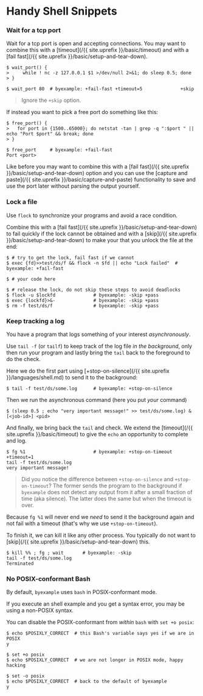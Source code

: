 # Handy Shell Snippets

### Wait for a tcp port

Wait for a tcp port is open and accepting connections.
You may want to combine this with a
[timeout](/{{ site.uprefix }}/basic/timeout) and with a
[fail fast](/{{ site.uprefix }}/basic/setup-and-tear-down).

```shell
$ wait_port() {
>     while ! nc -z 127.0.0.1 $1 >/dev/null 2>&1; do sleep 0.5; done
> }

$ wait_port 80  # byexample: +fail-fast +timeout=5              +skip
```

> Ignore the ``+skip`` option.

If instead you want to pick a free port do something like this:

```shell
$ free_port() {
>   for port in {1500..65000}; do netstat -tan | grep -q ":$port " || echo "Port $port" && break; done
> }

$ free_port     # byexample: +fail-fast
Port <port>
```

Like before you may want to combine this with a
[fail fast](/{{ site.uprefix }}/basic/setup-and-tear-down) option and you
can use the
[capture and paste](/{{ site.uprefix }}/basic/capture-and-paste) functionality
to save and use the port later without parsing the output yourself.

### Lock a file

Use ``flock`` to synchronize your programs and avoid a race condition.

Combine this with a
[fail fast](/{{ site.uprefix }}/basic/setup-and-tear-down) to fail quickly
if the lock cannot be obtained and with a
[skip](/{{ site.uprefix }}/basic/setup-and-tear-down) to make your that
you unlock the file at the end:

```shell
$ # try to get the lock, fail fast if we cannot
$ exec {fd}>>test/ds/f && flock -n $fd || echo "Lock failed"  # byexample: +fail-fast

$ # your code here

$ # release the lock, do not skip these steps to avoid deadlocks
$ flock -u $lockfd              # byexample: -skip +pass
$ exec {lockfd}>&-              # byexample: -skip +pass
$ rm -f test/ds/f               # byexample: -skip +pass
```

### Keep tracking a log

You have a program that logs something of your interest *asynchronously*.

Use ``tail -f`` (or ``tailf``) to keep track of
the log file *in the background*, only then run your program and
lastly bring the ``tail`` back to the foreground to do the check.

<!--
# create and wipe the log
$ > test/ds/some.log
-->

Here we do the first part using
[+stop-on-silence](/{{ site.uprefix }}/languages/shell.md) to send it
to the background:

```shell
$ tail -f test/ds/some.log      # byexample: +stop-on-silence
```

Then we run the asynchronous command (here you put *your* command)

```shell
$ (sleep 0.5 ; echo "very important message!" >> test/ds/some.log) &
[<job-id>] <pid>
```

And finally, we bring back the ``tail`` and check. We extend the
[timeout](/{{ site.uprefix }}/basic/timeout)
to give the ``echo`` an opportunity to complete and log.

```shell
$ fg %1                         # byexample: +stop-on-timeout +timeout=1
tail -f test/ds/some.log
very important message!
```

> Did you notice the difference between ``+stop-on-silence`` and
> ``+stop-on-timeout``? The former sends the program to the background
> if ``byexample`` does not detect any output from it after a small
> fraction of time (aka silence). The latter does the same but when
> the timeout is over.

Because ``fg %1`` will never end we *need* to
send it the background again and not fail with a timeout (that's why
we use `+stop-on-timeout`).

To finish it, we can kill it like any other process. You typically
do not want to [skip](/{{ site.uprefix }}/basic/setup-and-tear-down) this.

```shell
$ kill %% ; fg ; wait       # byexample: -skip
tail -f test/ds/some.log
Terminated
```

### No POSIX-conformant Bash

By default, `byexample` uses `bash` in POSIX-conformant mode.

If you execute an shell example and you get a syntax error, you may be
using a non-POSIX syntax.

You can disable the POSIX-conformant from *within* `bash` with `set
+o posix`:

```shell
$ echo $POSIXLY_CORRECT  # this Bash's variable says yes if we are in POSIX
y

$ set +o posix
$ echo $POSIXLY_CORRECT  # we are not longer in POSIX mode, happy hacking

$ set -o posix
$ echo $POSIXLY_CORRECT  # back to the default of byexample
y
```

<!--
$ set -o posix           # byexample: +pass -skip
-->

